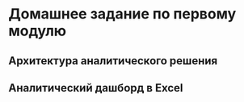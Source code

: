 # Домашнее задание по первому модулю

## Архитектура аналитического решения

## Аналитический дашборд в Excel
